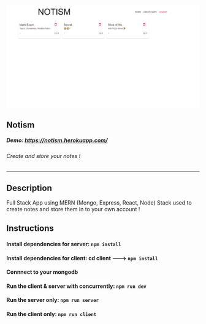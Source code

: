 ![notism](demo/demo.gif)

## Notism

##### Demo: https://notism.herokuapp.com/

###### Create and store your notes !

---

## Description

Full Stack App using MERN (Mongo, Express, React, Node) Stack used to create notes and store them in to your own account !

## Instructions

#### Install dependencies for server: `npm install`

#### Install dependencies for client: cd client ---> `npm install`

#### Connnect to your mongodb

#### Run the client & server with concurrently: `npm run dev`

#### Run the server only: `npm run server`

#### Run the client only: `npm run client`
